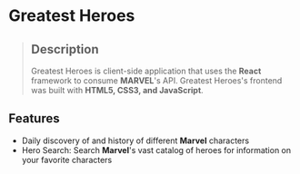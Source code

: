 # Greatest Heroes

>## Description
>Greatest Heroes is client-side application that uses the **React** framework to consume **MARVEL**'s API. Greatest Heroes's frontend was built with **HTML5, CSS3, and JavaScript**. 


## Features
- Daily discovery of and history of different **Marvel** characters
- Hero Search: Search **Marvel**'s vast catalog of heroes for information on your favorite characters
